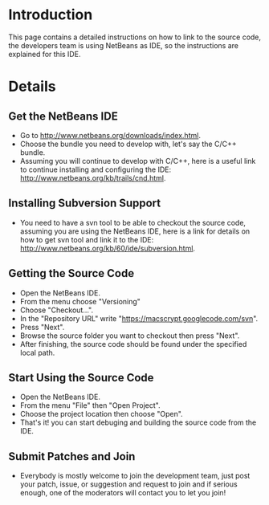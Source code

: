 

# Introduction #

This page contains a detailed instructions on how to link to the source code, the developers team is using NetBeans as IDE, so the instructions are explained for this IDE.

# Details #

## Get the NetBeans IDE ##
  * Go to http://www.netbeans.org/downloads/index.html.
  * Choose the bundle you need to develop with, let's say the C/C++ bundle.
  * Assuming you will continue to develop with C/C++, here is a useful link to continue installing and configuring the IDE: http://www.netbeans.org/kb/trails/cnd.html.

## Installing Subversion Support ##
  * You need to have a svn tool to be able to checkout the source code, assuming you are using the NetBeans IDE, here is a link for details on how to get svn tool and link it to the IDE: http://www.netbeans.org/kb/60/ide/subversion.html.

## Getting the Source Code ##
  * Open the NetBeans IDE.
  * From the menu choose "Versioning"
  * Choose "Checkout...".
  * In the "Repository URL" write "https://macscrypt.googlecode.com/svn".
  * Press "Next".
  * Browse the source folder you want to checkout then press "Next".
  * After finishing, the source code should be found under the specified local path.

## Start Using the Source Code ##
  * Open the NetBeans IDE.
  * From the menu "File" then "Open Project".
  * Choose the project location then choose "Open".
  * That's it! you can start debuging and building the source code from the IDE.

## Submit Patches and Join ##
  * Everybody is mostly welcome to join the development team, just post your patch, issue, or suggestion and request to join and if serious enough, one of the moderators will contact you to let you join!